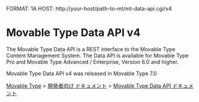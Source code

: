 FORMAT: 1A
HOST: http://your-host/path-to-mt/mt-data-api.cgi/v4

# Movable Type Data API v4
The Movable Type Data API is a REST interface to the Movable Type Content Management System.
The Data API is available for Movable Type Pro and Movable Type Advanced / Enterprise, Version 6.0 and higher.

Movable Type Data API v4 was released in Movable Type 7.0

<p><a href="http://www.movabletype.jp/">Movable Type</a> &gt; <a href="http://www.movabletype.jp/developers/">開発者向け ドキュメント</a> &gt; <a href="http://www.movabletype.jp/developers/data-api/">Movable Type Data API ドキュメント</a></p>

<!-- include(data-structures.md) -->
<!-- include(common.md) -->
<!-- Include(authentication.md) -->
<!-- Include(assets.md) -->
<!-- Include(categories.md) -->
<!-- Include(comments.md) -->
<!-- Include(entries.md) -->
<!-- Include(folders.md) -->
<!-- Include(Pages.md) -->
<!-- Include(Permissions.md) -->
<!-- Include(Search.md) -->
<!-- Include(Sites.md) -->
<!-- Include(Templates.md) -->
